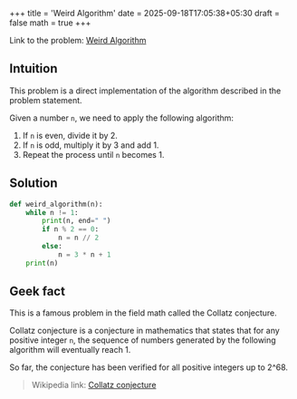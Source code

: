 +++
title = 'Weird Algorithm'
date = 2025-09-18T17:05:38+05:30
draft = false
math = true
+++

Link to the problem: [Weird Algorithm](https://cses.fi/problemset/task/1068)

## Intuition
This problem is a direct implementation of the algorithm described in the problem statement.

Given a number `n`, we need to apply the following algorithm:
1. If `n` is even, divide it by 2.
2. If `n` is odd, multiply it by 3 and add 1.
3. Repeat the process until `n` becomes 1.

## Solution
```python
def weird_algorithm(n):
    while n != 1:
        print(n, end=" ")
        if n % 2 == 0:
            n = n // 2
        else:
            n = 3 * n + 1
    print(n)
```

## Geek fact
This is a famous problem in the field math called the Collatz conjecture.

Collatz conjecture is a conjecture in mathematics that states that for any positive integer `n`, the sequence of numbers generated by the following algorithm will eventually reach 1.

So far, the conjecture has been verified for all positive integers up to 2^68.

> Wikipedia link: [Collatz conjecture](https://en.wikipedia.org/wiki/Collatz_conjecture)



